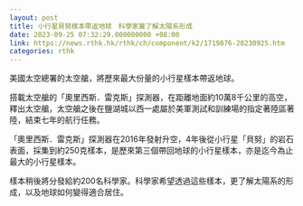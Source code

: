 ```yaml
---
layout: post
title: 小行星貝努樣本帶返地球　科學家冀了解太陽系形成
date: 2023-09-25 07:32:29.000000000 +08:00
link: https://news.rthk.hk/rthk/ch/component/k2/1719876-20230925.htm
categories: rthk
---
```


美國太空總署的太空艙，將歷來最大份量的小行星樣本帶返地球。

搭載太空艙的「奧里西斯．雷克斯」探測器，在距離地面約10萬8千公里的高空，釋出太空艙，太空艙之後在鹽湖城以西一處屬於美軍測試和訓練場的指定著陸區著陸，結束七年的航行任務。

「奧里西斯．雷克斯」探測器在2016年發射升空，4年後從小行星「貝努」的岩石表面，採集到約250克樣本，是歷來第三個帶回地球的小行星樣本，亦是迄今為止最大的小行星樣本。

樣本稍後將分發給約200名科學家。科學家希望透過這些樣本，更了解太陽系的形成，以及地球如何變得適合居住。
